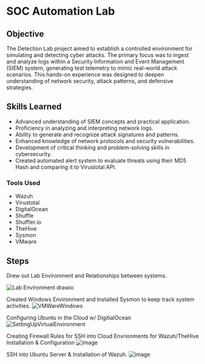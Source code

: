 # SOC Automation Lab

## Objective

The Detection Lab project aimed to establish a controlled environment for simulating and detecting cyber attacks. The primary focus was to ingest and analyze logs within a Security Information and Event Management (SIEM) system, generating test telemetry to mimic real-world attack scenarios. This hands-on experience was designed to deepen understanding of network security, attack patterns, and defensive strategies.

## Skills Learned

- Advanced understanding of SIEM concepts and practical application.
- Proficiency in analyzing and interpreting network logs.
- Ability to generate and recognize attack signatures and patterns.
- Enhanced knowledge of network protocols and security vulnerabilities.
- Development of critical thinking and problem-solving skills in cybersecurity.
- Created automated alert system to evaluate threats using their MD5 Hash and comparing it to Virustotal API. 

### Tools Used
- Wazuh
- Virustotal
- DigitalOcean
- Shuffle
- Shuffler.io
- TheHive
- Sysmon
- VMware

## Steps

Drew out Lab Environment and Relationships between systems.

![Lab Environment drawio](https://github.com/user-attachments/assets/1b24ffe6-5463-42b1-b4db-b35545ca3af1)

Created Windows Environment and Installed Sysmon to keep track system activities.
![VMWareWindows](https://github.com/user-attachments/assets/280321ea-0daf-4055-bc93-62afb5208069)

Configuring Ubuntu in the Cloud w/ DigitialOcean
![SettingUpVirtualEnvironment](https://github.com/user-attachments/assets/b70273fe-1213-44ad-9fd2-529209d11880)

Creating Firewall Rules for SSH  into Cloud Envrionments for Wazuh/TheHive Installation & Configuration
![image](https://github.com/user-attachments/assets/0a791081-e6c9-4cfa-952c-229b2ad64c2f)

SSH into Ubuntu Server & Installation of Wazuh.
![image](https://github.com/user-attachments/assets/ea473770-089d-4cd4-b882-fafdb54980aa)

